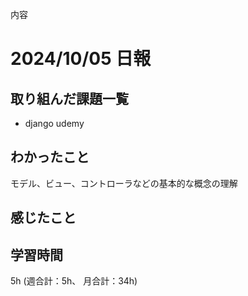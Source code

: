 内容
# 2024/10/05 日報
## 取り組んだ課題一覧
+ django udemy

## わかったこと
モデル、ビュー、コントローラなどの基本的な概念の理解

## 感じたこと

## 学習時間
5h (週合計：5h、 月合計：34h)